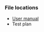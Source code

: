 ### File locations
- [User manual](https://github.com/DefinitelyJuan/SSNValidation/blob/main/Docs/usermanual.md#L9)
- Test plan
